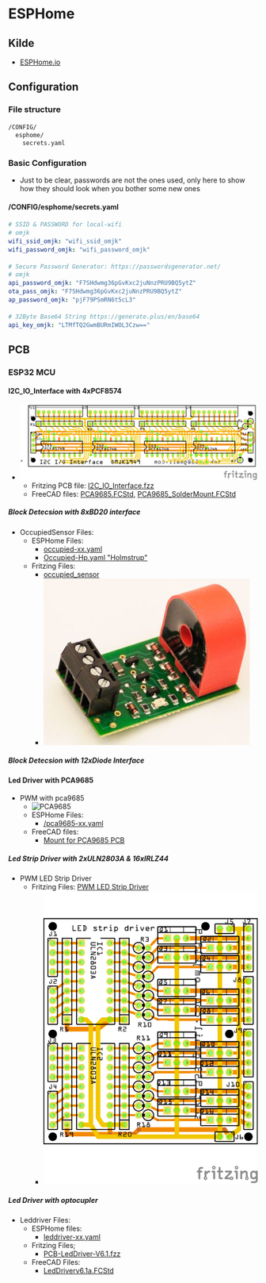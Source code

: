 # ESPHome

## Kilde

* [ESPHome.io](https://esphome.io/)

## Configuration

### File structure

```data
/CONFIG/
  esphome/
    secrets.yaml
```

### Basic Configuration

* Just to be clear, passwords are not the ones used, only here to show how they should look when you bother some new ones

#### /CONFIG/esphome/secrets.yaml

```yaml
# SSID & PASSWORD for local-wifi
# omjk
wifi_ssid_omjk: "wifi_ssid_omjk"
wifi_password_omjk: "wifi_password_omjk"

# Secure Password Generator: https://passwordsgenerator.net/
# omjk
api_password_omjk: "F7SHdwmg36pGvKxc2juNnzPRU9BQ5ytZ"
ota_pass_omjk: "F7SHdwmg36pGvKxc2juNnzPRU9BQ5ytZ"
ap_password_omjk: "pjF79PSmRN6t5cL3"

# 32Byte Base64 String https://generate.plus/en/base64
api_key_omjk: "LTMfTQ2GwmBURmIWOL3Czw=="

```

## PCB

### ESP32 MCU

#### I2C_IO_Interface with 4xPCF8574

* ![I2C_IO_Interface_pcb.png](./Images/I2C_%20IO_Interface_pcb.png)
  * Fritzing PCB file: [I2C_IO_Interface.fzz](https://github.com/sekt1953/Fritzing/blob/main/My_PCB/Modeltog/Block_Detecsion/I2C_%20IO_Interface.fzz)
  * FreeCAD files: [PCA9685.FCStd](https://github.com/sekt1953/FreeCAD/blob/main/PCA9685/PCA9685.FCStd), [PCA9685_SolderMount.FCStd](https://github.com/sekt1953/FreeCAD/blob/main/PCA9685/PCA9685_SolderMount.FCStd)

##### Block Detecsion with 8xBD20 interface

* OccupiedSensor Files:
  * ESPHome Files:
    * [occupied-xx.yaml](./occupied-xx.yaml)
    * [Occupied-Hp.yaml "Holmstrup"](./Occupied-Hp.yaml)
  * Fritzing Files:
    * [occupied_sensor](https://github.com/sekt1953/Fritzing/blob/main/My_PCB/README.md#occupied_sensor-work-in-progress)
    * ![BD20.png](./Images/BD20.png)

##### Block Detecsion with 12xDiode Interface

#### Led Driver with PCA9685

* PWM with pca9685
  * ![PCA9685](./Images/Skærmbillede%20fra%202024-01-23%2013-13-27.png)
  * ESPHome Files:
    * [/pca9685-xx.yaml](./pca9685-00.yaml)
  * FreeCAD files:
    * [Mount for PCA9685 PCB](https://github.com/sekt1953/FreeCAD#mount-for-pca9685-pcb)

##### Led Strip Driver with 2xULN2803A & 16xIRLZ44

* PWM LED Strip Driver
  * Fritzing Files: [PWM LED Strip Driver](https://github.com/sekt1953/Fritzing/blob/main/My_PCB/Modeltog/LedStripDriver/README.md)
    * ![LedStripDriver_pcb.png](./Images/LedStripDriver_pcb.png)

##### Led Driver with optocupler

* Leddriver Files:
  * ESPHome files:
    * [leddriver-xx.yaml](./leddriver-xx.yaml)
  * Fritzing Files;
    * [PCB-LedDriver-V6.1.fzz](https://github.com/sekt1953/Fritzing/blob/main/My_PCB/LedDriver/v6.1/PCB-LedDriver-V6.1.fzz)
  * FreeCAD Files:
    * [LedDriverv6.1a.FCStd](https://github.com/sekt1953/FreeCAD/blob/main/LeadDriverv6.1/LedDriverv6.1a.FCStd)
